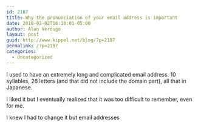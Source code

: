 ```yaml
---
id: 2187
title: Why the pronunciation of your email address is important
date: 2018-02-02T16:10:01-05:00
author: Alan Verdugo
layout: post
guid: http://www.kippel.net/blog/?p=2187
permalink: /?p=2187
categories:
  - Uncategorized
---
```

I used to have an extremely long and complicated email address. 10 syllables, 26 letters (and that did not include the domain part), all that in Japanese.

I liked it but I eventually realized that it was too difficult to remember, even for me.

I knew I had to change it but email addresses
